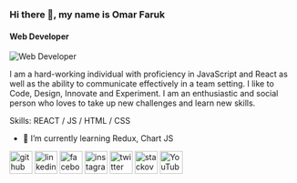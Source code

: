### Hi there 👋, my name is Omar Faruk
#### Web Developer
![Web Developer](https://media-exp1.licdn.com/dms/image/C4D16AQEwM0w-2ibA1w/profile-displaybackgroundimage-shrink_350_1400/0/1654675751865?e=1663200000&v=beta&t=DyFCMX7CQniOcmDHUBX-SBK2n7rLeWDLG8lUyAkZAqE)

 I am a  hard-working individual with proficiency in JavaScript and React as well as the ability to communicate effectively in a team setting. I like to Code, Design, Innovate and Experiment. I am an enthusiastic and social person who loves to take up new challenges and learn new skills. 

Skills: REACT / JS / HTML / CSS

- 🌱 I’m currently learning Redux, Chart JS 


[<img src='https://cdn.jsdelivr.net/npm/simple-icons@3.0.1/icons/github.svg' alt='github' height='40'>](https://github.com/https://github.com/Omarfaruk05)  [<img src='https://cdn.jsdelivr.net/npm/simple-icons@3.0.1/icons/linkedin.svg' alt='linkedin' height='40'>](https://www.linkedin.com/in/https://www.linkedin.com/in/md-omar-faruk-86427021b//)  [<img src='https://cdn.jsdelivr.net/npm/simple-icons@3.0.1/icons/facebook.svg' alt='facebook' height='40'>](https://www.facebook.com/https://www.facebook.com/profile.php?id=100023919873768)  [<img src='https://cdn.jsdelivr.net/npm/simple-icons@3.0.1/icons/instagram.svg' alt='instagram' height='40'>](https://www.instagram.com/https://www.instagram.com/omarfaruk0005//)  [<img src='https://cdn.jsdelivr.net/npm/simple-icons@3.0.1/icons/twitter.svg' alt='twitter' height='40'>](https://twitter.com/https://twitter.com/MdOmarFaruk005)  [<img src='https://cdn.jsdelivr.net/npm/simple-icons@3.0.1/icons/stackoverflow.svg' alt='stackoverflow' height='40'>](https://stackoverflow.com/users/https://stackoverflow.com/users/edit/18441867)  [<img src='https://cdn.jsdelivr.net/npm/simple-icons@3.0.1/icons/youtube.svg' alt='YouTube' height='40'>](https://www.youtube.com/channel/https://www.youtube.com/channel/UC6FUUOlOt4pYcANfA0HxtYQ)  
